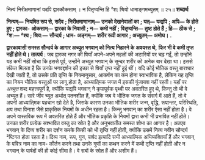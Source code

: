  

नित्यं निरीक्षमाणानां यदपि द्वारकौकसाम् । न वितृप्यन्ति हि ²श: श्रियो धामाङ्गमच्युतम् ॥ २५॥ **शब्दार्थ** 

**नित्यम्—** **नियमित रूप से, सदैव** **; निरीक्षमाणानाम्—** **उनको देखनेवालों का** **; यत्—** **यद्यपि** **; अपि—** **के होते हुए** **; द्वारका-** **ओकसाम्—** **द्वारका के निवासी** **; न—** **कभी नहीं** **; वितृप्यन्ति—** **तुष्ट होते हैं** **; हि—** **ठीक से** **; ²श:—** **²श्य** **; श्रिय:—** **सौन्दर्य** **; धाम-** **अङ्गम्—** **शरीर रूपी आगार** **; अच्युतम्—** **अमोघ।** **.** 

**द्वारकावासी समस्त सौन्दर्य के आगार अच्युत भगवान् को नित्य निहारने के अवयस्त थे,** **फिर भी वे कभी तृप्त नहीं होते थे।** **तात्पर्य** : जब द्वारका नगर की षियाँ अपने-अपने महलों की अटारियों पर चढ़ गईं, तो उन्होंने यह कभी नहीं सोचा कि इससे पूर्व, उन्होंने अच्युत भगवान् के सुन्दर शरीर को अनेक बार देखा था। इससे संकेत मिलता है कि उनके भगवद्दर्शन की इच्छा से षियाँ तृप्त नहीं हुई थीं। यदि कोई भौतिक वस्तु बारश्बार देखी जाती है, तो उसके प्रति तृप्ति के नियमानुसार, आकर्षण का कम होना स्वाभाविक है, लेकिन यह तृप्ति का नियम भौतिक वस्तुओं पर लागू होता है, आध्याति्मक जगत में इसकी गुंजायश नहीं रहती। यहाँ पर *अच्युत* शब्द महत्त्वपूर्ण है, क्योंकि यद्यपि भगवान् ने कृपापूर्वक पृथ्वी पर अवतरित हुए थे, किन्तु तो भी वे अच्युत हैं। सारे जीव च्युत अर्थात् पतनशील हैं, क्योंकि जब वे भौतिक जगत के संसर्ग में आते हैं, तो वे अपनी आध्याति्मक पहचान खो देते है, जिसके कारण उनका भौतिक शरीर जन्म, वृद्धि, रूपान्तर, परिस्थिति, क्षय तथा विनाश जैसे प्राकृतिक नियमों के अधीन रहता है। किन्तु भगवान् का शरीर ऐसा नहीं होता है। वे अपने वास्तविक रूप में अवतरित होते हैं और भौतिक प्रकृति के नियमों द्वारा कभी भी प्रभावित नहीं होते। उनका शरीर प्रत्येक सश्भावित वस्तु का स्रोत है और अनुभवातीत समस्त शोभा का आगार है। अतएव भगवान् के दिव्य शरीर का दर्शन करके किसी को भी तृप्ति नहीं होती, क्योंकि उसमें नित्य नवीन सौन्दर्य ²ष्टिगत होता रहता है। दिव्य नाम, रूप, गुण, पार्षद इत्यादि सभी आध्यात्मिक अभिव्यक्तियाँ हैं और भगवान् के पवित्र नाम का नाम- कीर्तन करने तथा उनके गुणों का कथन करने में कभी तृप्ति नहीं होती और न भगवान् के पार्षदों की ही कोई सीमा है। वे सबों के स्रोत हैं और असीम हैं। 